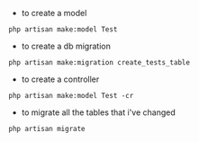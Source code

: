 * to create a model

```
php artisan make:model Test
```

* to create a db migration
```
php artisan make:migration create_tests_table
```

* to create a controller

```
php artisan make:model Test -cr
```

* to migrate all the tables that i've changed

```
php artisan migrate
```

